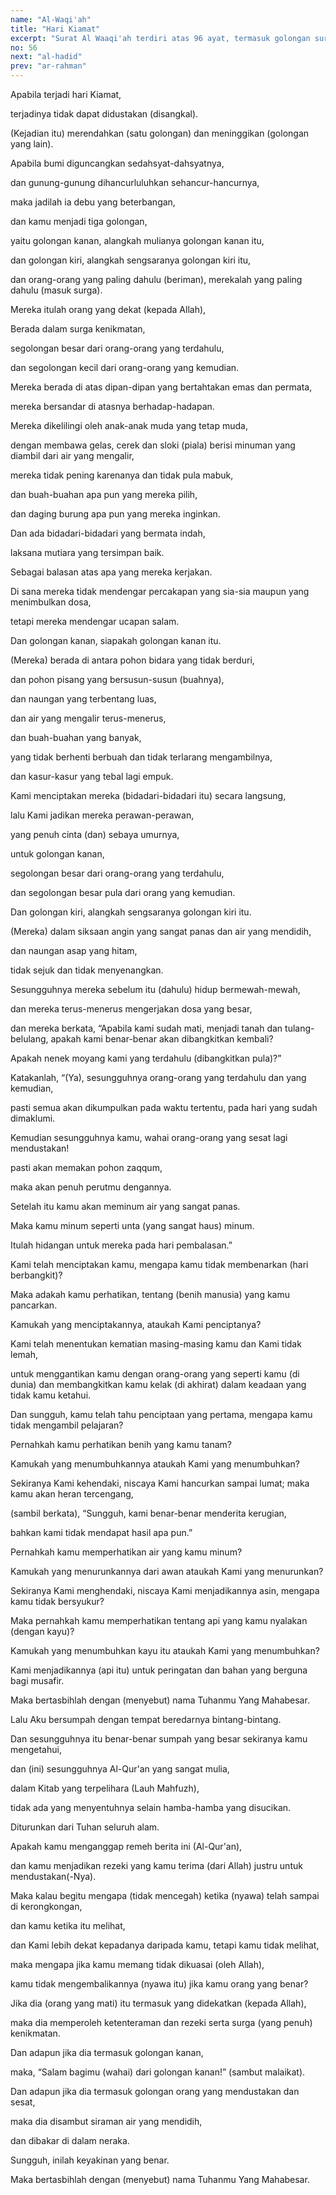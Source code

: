 ```yaml
---
name: "Al-Waqi'ah"
title: "Hari Kiamat"
excerpt: "Surat Al Waaqi'ah terdiri atas 96 ayat, termasuk golongan surat-surat Makkiyah, diturunkan sesudah surat Thaa Haa. 	Dinamai dengan Al Waaqi'ah (Hari Kiamat), diambil dari perkataan Al Waaqi'ah yang terdapat pada ayat pertama surat ini."
no: 56
next: "al-hadid"
prev: "ar-rahman"
---
```


<span id='1' class='verse' title="QS Al-Waqi'ah: 1">Apabila terjadi hari Kiamat,</span>

<span id='2' class='verse' title="QS Al-Waqi'ah: 2">terjadinya tidak dapat didustakan (disangkal).</span>

<span id='3' class='verse' title="QS Al-Waqi'ah: 3">(Kejadian itu) merendahkan (satu golongan) dan meninggikan (golongan yang lain).</span>

<span id='4' class='verse' title="QS Al-Waqi'ah: 4">Apabila bumi diguncangkan sedahsyat-dahsyatnya,</span>

<span id='5' class='verse' title="QS Al-Waqi'ah: 5">dan gunung-gunung dihancurluluhkan sehancur-hancurnya,</span>

<span id='6' class='verse' title="QS Al-Waqi'ah: 6">maka jadilah ia debu yang beterbangan,</span>

<span id='7' class='verse' title="QS Al-Waqi'ah: 7">dan kamu menjadi tiga golongan,</span>

<span id='8' class='verse' title="QS Al-Waqi'ah: 8">yaitu golongan kanan, alangkah mulianya golongan kanan itu,</span>

<span id='9' class='verse' title="QS Al-Waqi'ah: 9">dan golongan kiri, alangkah sengsaranya golongan kiri itu,</span>

<span id='10' class='verse' title="QS Al-Waqi'ah: 10">dan orang-orang yang paling dahulu (beriman), merekalah yang paling dahulu (masuk surga).</span>

<span id='11' class='verse' title="QS Al-Waqi'ah: 11">Mereka itulah orang yang dekat (kepada Allah),</span>

<span id='12' class='verse' title="QS Al-Waqi'ah: 12">Berada dalam surga kenikmatan,</span>

<span id='13' class='verse' title="QS Al-Waqi'ah: 13">segolongan besar dari orang-orang yang terdahulu,</span>

<span id='14' class='verse' title="QS Al-Waqi'ah: 14">dan segolongan kecil dari orang-orang yang kemudian.</span>

<span id='15' class='verse' title="QS Al-Waqi'ah: 15">Mereka berada di atas dipan-dipan yang bertahtakan emas dan permata,</span>

<span id='16' class='verse' title="QS Al-Waqi'ah: 16">mereka bersandar di atasnya berhadap-hadapan.</span>

<span id='17' class='verse' title="QS Al-Waqi'ah: 17">Mereka dikelilingi oleh anak-anak muda yang tetap muda,</span>

<span id='18' class='verse' title="QS Al-Waqi'ah: 18">dengan membawa gelas, cerek dan sloki (piala) berisi minuman yang diambil dari air yang mengalir,</span>

<span id='19' class='verse' title="QS Al-Waqi'ah: 19">mereka tidak pening karenanya dan tidak pula mabuk,</span>

<span id='20' class='verse' title="QS Al-Waqi'ah: 20">dan buah-buahan apa pun yang mereka pilih,</span>

<span id='21' class='verse' title="QS Al-Waqi'ah: 21">dan daging burung apa pun yang mereka inginkan.</span>

<span id='22' class='verse' title="QS Al-Waqi'ah: 22">Dan ada bidadari-bidadari yang bermata indah,</span>

<span id='23' class='verse' title="QS Al-Waqi'ah: 23">laksana mutiara yang tersimpan baik.</span>

<span id='24' class='verse' title="QS Al-Waqi'ah: 24">Sebagai balasan atas apa yang mereka kerjakan.</span>

<span id='25' class='verse' title="QS Al-Waqi'ah: 25">Di sana mereka tidak mendengar percakapan yang sia-sia maupun yang menimbulkan dosa,</span>

<span id='26' class='verse' title="QS Al-Waqi'ah: 26">tetapi mereka mendengar ucapan salam.</span>

<span id='27' class='verse' title="QS Al-Waqi'ah: 27">Dan golongan kanan, siapakah golongan kanan itu.</span>

<span id='28' class='verse' title="QS Al-Waqi'ah: 28">(Mereka) berada di antara pohon bidara yang tidak berduri,</span>

<span id='29' class='verse' title="QS Al-Waqi'ah: 29">dan pohon pisang yang bersusun-susun (buahnya),</span>

<span id='30' class='verse' title="QS Al-Waqi'ah: 30">dan naungan yang terbentang luas,</span>

<span id='31' class='verse' title="QS Al-Waqi'ah: 31">dan air yang mengalir terus-menerus,</span>

<span id='32' class='verse' title="QS Al-Waqi'ah: 32">dan buah-buahan yang banyak,</span>

<span id='33' class='verse' title="QS Al-Waqi'ah: 33">yang tidak berhenti berbuah dan tidak terlarang mengambilnya,</span>

<span id='34' class='verse' title="QS Al-Waqi'ah: 34">dan kasur-kasur yang tebal lagi empuk.</span>

<span id='35' class='verse' title="QS Al-Waqi'ah: 35">Kami menciptakan mereka (bidadari-bidadari itu) secara langsung,</span>

<span id='36' class='verse' title="QS Al-Waqi'ah: 36">lalu Kami jadikan mereka perawan-perawan,</span>

<span id='37' class='verse' title="QS Al-Waqi'ah: 37">yang penuh cinta (dan) sebaya umurnya,</span>

<span id='38' class='verse' title="QS Al-Waqi'ah: 38">untuk golongan kanan,</span>

<span id='39' class='verse' title="QS Al-Waqi'ah: 39">segolongan besar dari orang-orang yang terdahulu,</span>

<span id='40' class='verse' title="QS Al-Waqi'ah: 40">dan segolongan besar pula dari orang yang kemudian.</span>

<span id='41' class='verse' title="QS Al-Waqi'ah: 41">Dan golongan kiri, alangkah sengsaranya golongan kiri itu.</span>

<span id='42' class='verse' title="QS Al-Waqi'ah: 42">(Mereka) dalam siksaan angin yang sangat panas dan air yang mendidih,</span>

<span id='43' class='verse' title="QS Al-Waqi'ah: 43">dan naungan asap yang hitam,</span>

<span id='44' class='verse' title="QS Al-Waqi'ah: 44">tidak sejuk dan tidak menyenangkan.</span>

<span id='45' class='verse' title="QS Al-Waqi'ah: 45">Sesungguhnya mereka sebelum itu (dahulu) hidup bermewah-mewah,</span>

<span id='46' class='verse' title="QS Al-Waqi'ah: 46">dan mereka terus-menerus mengerjakan dosa yang besar,</span>

<span id='47' class='verse' title="QS Al-Waqi'ah: 47">dan mereka berkata, “Apabila kami sudah mati, menjadi tanah dan tulang-belulang, apakah kami benar-benar akan dibangkitkan kembali?</span>

<span id='48' class='verse' title="QS Al-Waqi'ah: 48">Apakah nenek moyang kami yang terdahulu (dibangkitkan pula)?”</span>

<span id='49' class='verse' title="QS Al-Waqi'ah: 49">Katakanlah, “(Ya), sesungguhnya orang-orang yang terdahulu dan yang kemudian,</span>

<span id='50' class='verse' title="QS Al-Waqi'ah: 50">pasti semua akan dikumpulkan pada waktu tertentu, pada hari yang sudah dimaklumi.</span>

<span id='51' class='verse' title="QS Al-Waqi'ah: 51">Kemudian sesungguhnya kamu, wahai orang-orang yang sesat lagi mendustakan!</span>

<span id='52' class='verse' title="QS Al-Waqi'ah: 52">pasti akan memakan pohon zaqqum,</span>

<span id='53' class='verse' title="QS Al-Waqi'ah: 53">maka akan penuh perutmu dengannya.</span>

<span id='54' class='verse' title="QS Al-Waqi'ah: 54">Setelah itu kamu akan meminum air yang sangat panas.</span>

<span id='55' class='verse' title="QS Al-Waqi'ah: 55">Maka kamu minum seperti unta (yang sangat haus) minum.</span>

<span id='56' class='verse' title="QS Al-Waqi'ah: 56">Itulah hidangan untuk mereka pada hari pembalasan.”</span>

<span id='57' class='verse' title="QS Al-Waqi'ah: 57">Kami telah menciptakan kamu, mengapa kamu tidak membenarkan (hari berbangkit)?</span>

<span id='58' class='verse' title="QS Al-Waqi'ah: 58">Maka adakah kamu perhatikan, tentang (benih manusia) yang kamu pancarkan.</span>

<span id='59' class='verse' title="QS Al-Waqi'ah: 59">Kamukah yang menciptakannya, ataukah Kami penciptanya?</span>

<span id='60' class='verse' title="QS Al-Waqi'ah: 60">Kami telah menentukan kematian masing-masing kamu dan Kami tidak lemah,</span>

<span id='61' class='verse' title="QS Al-Waqi'ah: 61">untuk menggantikan kamu dengan orang-orang yang seperti kamu (di dunia) dan membangkitkan kamu kelak (di akhirat) dalam keadaan yang tidak kamu ketahui.</span>

<span id='62' class='verse' title="QS Al-Waqi'ah: 62">Dan sungguh, kamu telah tahu penciptaan yang pertama, mengapa kamu tidak mengambil pelajaran?</span>

<span id='63' class='verse' title="QS Al-Waqi'ah: 63">Pernahkah kamu perhatikan benih yang kamu tanam?</span>

<span id='64' class='verse' title="QS Al-Waqi'ah: 64">Kamukah yang menumbuhkannya ataukah Kami yang menumbuhkan?</span>

<span id='65' class='verse' title="QS Al-Waqi'ah: 65">Sekiranya Kami kehendaki, niscaya Kami hancurkan sampai lumat; maka kamu akan heran tercengang,</span>

<span id='66' class='verse' title="QS Al-Waqi'ah: 66">(sambil berkata), “Sungguh, kami benar-benar menderita kerugian,</span>

<span id='67' class='verse' title="QS Al-Waqi'ah: 67">bahkan kami tidak mendapat hasil apa pun.”</span>

<span id='68' class='verse' title="QS Al-Waqi'ah: 68">Pernahkah kamu memperhatikan air yang kamu minum?</span>

<span id='69' class='verse' title="QS Al-Waqi'ah: 69">Kamukah yang menurunkannya dari awan ataukah Kami yang menurunkan?</span>

<span id='70' class='verse' title="QS Al-Waqi'ah: 70">Sekiranya Kami menghendaki, niscaya Kami menjadikannya asin, mengapa kamu tidak bersyukur?</span>

<span id='71' class='verse' title="QS Al-Waqi'ah: 71">Maka pernahkah kamu memperhatikan tentang api yang kamu nyalakan (dengan kayu)?</span>

<span id='72' class='verse' title="QS Al-Waqi'ah: 72">Kamukah yang menumbuhkan kayu itu ataukah Kami yang menumbuhkan?</span>

<span id='73' class='verse' title="QS Al-Waqi'ah: 73">Kami menjadikannya (api itu) untuk peringatan dan bahan yang berguna bagi musafir.</span>

<span id='74' class='verse' title="QS Al-Waqi'ah: 74">Maka bertasbihlah dengan (menyebut) nama Tuhanmu Yang Mahabesar.</span>

<span id='75' class='verse' title="QS Al-Waqi'ah: 75">Lalu Aku bersumpah dengan tempat beredarnya bintang-bintang.</span>

<span id='76' class='verse' title="QS Al-Waqi'ah: 76">Dan sesungguhnya itu benar-benar sumpah yang besar sekiranya kamu mengetahui,</span>

<span id='77' class='verse' title="QS Al-Waqi'ah: 77">dan (ini) sesungguhnya Al-Qur'an yang sangat mulia,</span>

<span id='78' class='verse' title="QS Al-Waqi'ah: 78">dalam Kitab yang terpelihara (Lauh Mahfuzh),</span>

<span id='79' class='verse' title="QS Al-Waqi'ah: 79">tidak ada yang menyentuhnya selain hamba-hamba yang disucikan.</span>

<span id='80' class='verse' title="QS Al-Waqi'ah: 80">Diturunkan dari Tuhan seluruh alam.</span>

<span id='81' class='verse' title="QS Al-Waqi'ah: 81">Apakah kamu menganggap remeh berita ini (Al-Qur'an),</span>

<span id='82' class='verse' title="QS Al-Waqi'ah: 82">dan kamu menjadikan rezeki yang kamu terima (dari Allah) justru untuk mendustakan(-Nya).</span>

<span id='83' class='verse' title="QS Al-Waqi'ah: 83">Maka kalau begitu mengapa (tidak mencegah) ketika (nyawa) telah sampai di kerongkongan,</span>

<span id='84' class='verse' title="QS Al-Waqi'ah: 84">dan kamu ketika itu melihat,</span>

<span id='85' class='verse' title="QS Al-Waqi'ah: 85">dan Kami lebih dekat kepadanya daripada kamu, tetapi kamu tidak melihat,</span>

<span id='86' class='verse' title="QS Al-Waqi'ah: 86">maka mengapa jika kamu memang tidak dikuasai (oleh Allah),</span>

<span id='87' class='verse' title="QS Al-Waqi'ah: 87">kamu tidak mengembalikannya (nyawa itu) jika kamu orang yang benar?</span>

<span id='88' class='verse' title="QS Al-Waqi'ah: 88">Jika dia (orang yang mati) itu termasuk yang didekatkan (kepada Allah),</span>

<span id='89' class='verse' title="QS Al-Waqi'ah: 89">maka dia memperoleh ketenteraman dan rezeki serta surga (yang penuh) kenikmatan.</span>

<span id='90' class='verse' title="QS Al-Waqi'ah: 90">Dan adapun jika dia termasuk golongan kanan,</span>

<span id='91' class='verse' title="QS Al-Waqi'ah: 91">maka, “Salam bagimu (wahai) dari golongan kanan!” (sambut malaikat).</span>

<span id='92' class='verse' title="QS Al-Waqi'ah: 92">Dan adapun jika dia termasuk golongan orang yang mendustakan dan sesat,</span>

<span id='93' class='verse' title="QS Al-Waqi'ah: 93">maka dia disambut siraman air yang mendidih,</span>

<span id='94' class='verse' title="QS Al-Waqi'ah: 94">dan dibakar di dalam neraka.</span>

<span id='95' class='verse' title="QS Al-Waqi'ah: 95">Sungguh, inilah keyakinan yang benar.</span>

<span id='96' class='verse' title="QS Al-Waqi'ah: 96">Maka bertasbihlah dengan (menyebut) nama Tuhanmu Yang Mahabesar.</span>
